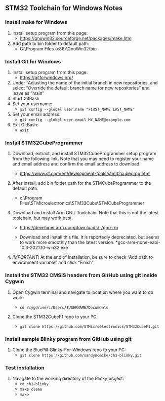 ## STM32 Toolchain for Windows Notes

### Install make for Windows
   1. Install setup program from this page:
      + https://gnuwin32.sourceforge.net/packages/make.htm
   2. Add path to bin folder to default path:
      + C:\Program Files (x86)\GnuWin32\bin

### Install Git for Windows
   1. Install setup program from this page:
      + https://gitforwindows.org/
   2. Under “Adjusting the name of the initial branch in new repositories, and select “Override the default branch name for new repositories” and leave as “main”
   3. Start GitBash
   4. Set your username:
      + ```git config --global user.name "FIRST_NAME LAST_NAME"```
   5. Set your email address:
      + ```git config --global user.email MY_NAME@example.com```
   6. Exit GitBash:
      + ```exit```

### Install STM32CubeProgrammer
1. Download, extract, and install STM32CubeProgrammer setup program from the following link. Note that you may need to register your name and email address and confirm the email address to download.
   + https://www.st.com/en/development-tools/stm32cubeprog.html

2. After install, add bin folder path for the STMCubeProgrammer to the default path:
   + c:\Program Files\STMicroelectronics\STM32Cube\STMCubeProgrammer

3. Download and install Arm GNU Toolchain. Note that this is not the latest toolchain, but may work best.
   + https://developer.arm.com/downloads/-/gnu-rm

   + Download and install this file. It is reportedly depreciated, but seems to work more smoothly than the latest version.
     *gcc-arm-none-eabi-10.3-2021.10-win32.exe

4. *IMPORTANT!* At the end of installation, be sure to check “Add path to environment variable” and click “Finish”


### Install the STM32 CMSIS headers from GitHub using git inside Cygwin<br>

1. Open Cygwin terminal and navigate to location where you want to do work:<br>
   + ```cd /cygdrive/c/Users/$USERNAME/Documents```

2. Clone the STM32CubeF1 repo to your PC:<br>
   + ```git clone https://github.com/STMicroelectronics/STM32CubeF1.git```

### Install sample Blinky program from GitHub using git<br>
1. Clone the BluePill-Blinky-For-Windows repo to your PC:<br>
   + ```git clone https://github.com/sandynomike/ch1-blinky.git```

### Test installation<br>
1. Navigate to the working directory of the Blinky project:
   + ```cd ch1-blinky```
   + ```make clean```
   + ```make```
